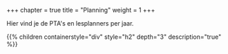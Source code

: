+++
chapter = true
title = "Planning"
weight = 1
+++

Hier vind je de PTA's en lesplanners per jaar.

<!--more-->

{{% children containerstyle="div" style="h2" depth="3" description="true" %}}
